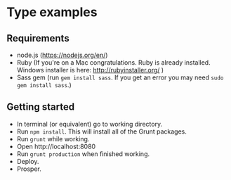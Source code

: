 # Type examples

## Requirements

- node.js (https://nodejs.org/en/)
- Ruby (If you're on a Mac congratulations. Ruby is already installed. Windows installer is here: http://rubyinstaller.org/ )
- Sass gem (run `gem install sass`. If you get an error you may need `sudo gem install sass`.)

## Getting started

- In terminal (or equivalent) go to working directory.
- Run `npm install`. This will install all of the Grunt packages.
- Run `grunt` while working.
- Open http://localhost:8080
- Run `grunt production` when finished working.
- Deploy.
- Prosper.